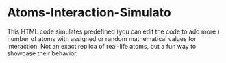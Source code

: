 # Atoms-Interaction-Simulato
This HTML code simulates predefined (you can edit the code to add more ) number of atoms with assigned or random mathematical values for interaction. Not an exact replica of real-life atoms, but a fun way to showcase their behavior.
